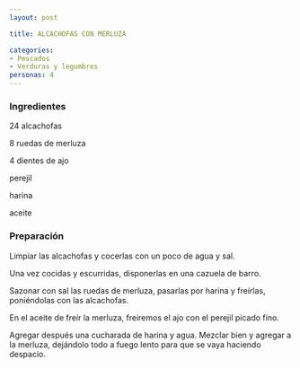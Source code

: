 ```yaml
---
layout: post

title: ALCACHOFAS CON MERLUZA

categories:
- Pescados
- Verduras y legumbres
personas: 4 
---
```


<h3>Ingredientes</h3>
24 alcachofas

8 ruedas de merluza

4 dientes de ajo

perejil

harina

aceite

<h3>Preparación</h3>
Limpiar las alcachofas y cocerlas con un poco de agua y sal.

Una vez cocidas y escurridas, disponerlas en una cazuela de barro.

Sazonar con sal las ruedas de merluza, pasarlas por harina y freírlas, poniéndolas con las alcachofas.

En el aceite de freír la merluza, freiremos el ajo con el perejil picado fino.

Agregar después una cucharada de harina y agua. Mezclar bien y agregar a la merluza, dejándolo todo a fuego lento para que se vaya haciendo despacio.